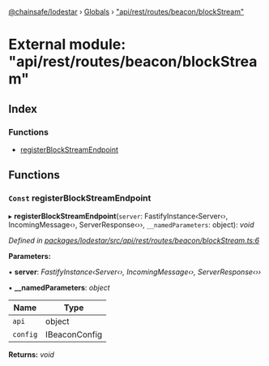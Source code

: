 [@chainsafe/lodestar](../README.md) › [Globals](../globals.md) › ["api/rest/routes/beacon/blockStream"](_api_rest_routes_beacon_blockstream_.md)

# External module: "api/rest/routes/beacon/blockStream"

## Index

### Functions

* [registerBlockStreamEndpoint](_api_rest_routes_beacon_blockstream_.md#const-registerblockstreamendpoint)

## Functions

### `Const` registerBlockStreamEndpoint

▸ **registerBlockStreamEndpoint**(`server`: FastifyInstance‹Server‹›, IncomingMessage‹›, ServerResponse‹››, `__namedParameters`: object): *void*

*Defined in [packages/lodestar/src/api/rest/routes/beacon/blockStream.ts:6](https://github.com/ChainSafe/lodestar/blob/9711bce31/packages/lodestar/src/api/rest/routes/beacon/blockStream.ts#L6)*

**Parameters:**

▪ **server**: *FastifyInstance‹Server‹›, IncomingMessage‹›, ServerResponse‹››*

▪ **__namedParameters**: *object*

Name | Type |
------ | ------ |
`api` | object |
`config` | IBeaconConfig |

**Returns:** *void*
